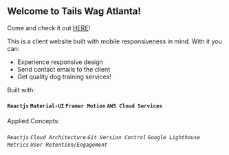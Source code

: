 ## Welcome to Tails Wag Atlanta!
Come and check it out [HERE](https://www.tailswagatlanta.com/)!

This is a client website built with mobile responsiveness in mind.
With it you can:

* Experience responsive design 
* Send contact emails to the client
* Get quality dog training services!

Built with:

#### `Reactjs` `Material-UI` `Framer Motion` `AWS Cloud Services`

Applied Concepts:

###### `Reactjs` `Cloud Architecture` `Git Version Control` `Google Lighthouse Metrics` `User Retention/Engagement`
